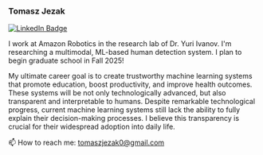 ### Tomasz Jezak

<a href="https://www.linkedin.com/in/tomasz-jezak">
  <img src="https://shields.io/badge/LinkedIn-blue?logo=linkedin&style=for-the-badge" alt="LinkedIn Badge"/>
</a>

I work at Amazon Robotics in the research lab of Dr. Yuri Ivanov. I'm researching a multimodal, ML-based human detection system. I plan to begin graduate school in Fall 2025!

My ultimate career goal is to create trustworthy machine learning systems that promote education, boost productivity, and improve health outcomes. These systems will be not only technologically advanced, but also transparent and interpretable to humans. Despite remarkable technological progress, current machine learning systems still lack the ability to fully explain their decision-making processes. I believe this transparency is crucial for their widespread adoption into daily life.

📫 How to reach me: tomaszjezak0@gmail.com 

<!--
**tomaszjezak/tomaszjezak** is a ✨ _special_ ✨ repository because its `README.md` (this file) appears on your GitHub profile.

Here are some ideas to get you started:

- 🔭 I’m currently working on ...
- 🌱 I’m currently learning ...
- 👯 I’m looking to collaborate on ...
- 🤔 I’m looking for help with ...
- 💬 Ask me about ...
- 📫 How to reach me: ...
- 😄 Pronouns: ...
- ⚡ Fun fact: ...
-->
